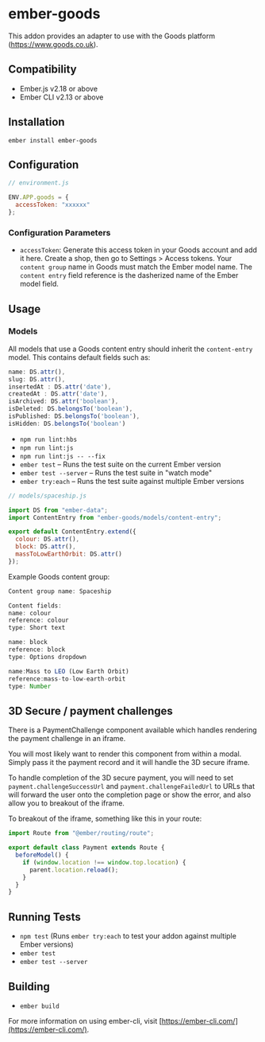 # ember-goods

This addon provides an adapter to use with the Goods platform (https://www.goods.co.uk).

## Compatibility

- Ember.js v2.18 or above
- Ember CLI v2.13 or above

## Installation

```
ember install ember-goods
```

## Configuration

```js
// environment.js

ENV.APP.goods = {
  accessToken: "xxxxxx"
};
```

### Configuration Parameters

- `accessToken`: Generate this access token in your Goods account and add it here.
  Create a shop, then go to Settings > Access tokens.
  Your `content group` name in Goods must match the Ember model name.
  The `content entry` field reference is the dasherized name of the Ember model field.

## Usage

### Models

All models that use a Goods content entry should inherit the `content-entry` model. This contains default fields such as:

```js
name: DS.attr(),
slug: DS.attr(),
insertedAt : DS.attr('date'),
createdAt : DS.attr('date'),
isArchived: DS.attr('boolean'),
isDeleted: DS.belongsTo('boolean'),
isPublished: DS.belongsTo('boolean'),
isHidden: DS.belongsTo('boolean')
```

- `npm run lint:hbs`
- `npm run lint:js`
- `npm run lint:js -- --fix`
- `ember test` – Runs the test suite on the current Ember version
- `ember test --server` – Runs the test suite in "watch mode"
- `ember try:each` – Runs the test suite against multiple Ember versions

```js
// models/spaceship.js

import DS from "ember-data";
import ContentEntry from "ember-goods/models/content-entry";

export default ContentEntry.extend({
  colour: DS.attr(),
  block: DS.attr(),
  massToLowEarthOrbit: DS.attr()
});
```

Example Goods content group:

```js
Content group name: Spaceship

Content fields:
name: colour
reference: colour
type: Short text

name: block
reference: block
type: Options dropdown

name:Mass to LEO (Low Earth Orbit)
reference:mass-to-low-earth-orbit
type: Number
```

## 3D Secure / payment challenges

There is a PaymentChallenge component available which handles rendering the payment challenge in an iframe.

You will most likely want to render this component from within a modal. Simply pass it the payment record and it will handle the 3D secure iframe.

To handle completion of the 3D secure payment, you will need to set `payment.challengeSuccessUrl` and `payment.challengeFailedUrl` to URLs that will forward the user onto the completion page or show the error, and also allow you to breakout of the iframe.

To breakout of the iframe, something like this in your route:

```js
import Route from "@ember/routing/route";

export default class Payment extends Route {
  beforeModel() {
    if (window.location !== window.top.location) {
      parent.location.reload();
    }
  }
}
```

## Running Tests

- `npm test` (Runs `ember try:each` to test your addon against multiple Ember versions)
- `ember test`
- `ember test --server`

## Building

- `ember build`

For more information on using ember-cli, visit [https://ember-cli.com/](https://ember-cli.com/).

